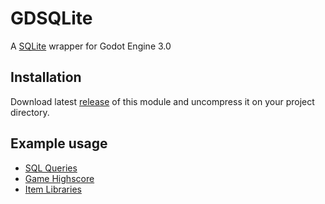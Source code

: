 # GDSQLite

A [SQLite](https://www.sqlite.org/) wrapper for Godot Engine 3.0

## Installation

Download latest [release](https://github.com/khairul169/gdsqlite-native/releases) of this module and uncompress it on your project directory.

## Example usage

- [SQL Queries](https://github.com/khairul169/gdsqlite-native/blob/master/demo/examples/sql_queries.gd)
- [Game Highscore](https://github.com/khairul169/gdsqlite-native/blob/master/demo/examples/game_highscore.gd)
- [Item Libraries](https://github.com/khairul169/gdsqlite-native/blob/master/demo/examples/item_database.gd)
